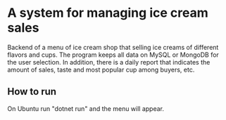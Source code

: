 # A system for managing ice cream sales
Backend of a menu of ice cream shop that selling ice creams of different flavors and cups.
The program keeps all data on MySQL or MongoDB for the user selection.
In addition, there is a daily report that indicates the amount of sales, taste and most popular cup among buyers, etc.
## How to run
On Ubuntu run "dotnet run" and the menu will appear.
